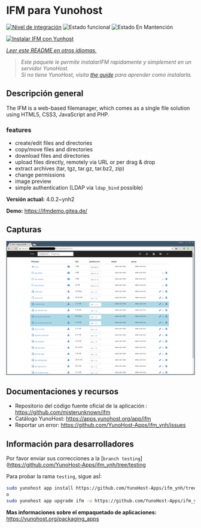 <!--
Este archivo README esta generado automaticamente<https://github.com/YunoHost/apps/tree/master/tools/readme_generator>
No se debe editar a mano.
-->

# IFM para Yunohost

[![Nivel de integración](https://dash.yunohost.org/integration/ifm.svg)](https://dash.yunohost.org/appci/app/ifm) ![Estado funcional](https://ci-apps.yunohost.org/ci/badges/ifm.status.svg) ![Estado En Mantención](https://ci-apps.yunohost.org/ci/badges/ifm.maintain.svg)

[![Instalar IFM con Yunhost](https://install-app.yunohost.org/install-with-yunohost.svg)](https://install-app.yunohost.org/?app=ifm)

*[Leer este README en otros idiomas.](./ALL_README.md)*

> *Este paquete le permite instalarIFM rapidamente y simplement en un servidor YunoHost.*  
> *Si no tiene YunoHost, visita [the guide](https://yunohost.org/install) para aprender como instalarla.*

## Descripción general

The IFM is a web-based filemanager, which comes as a single file solution using HTML5, CSS3, JavaScript and PHP. 

### features

- create/edit files and directories
- copy/move files and directories
- download files and directories
- upload files directly, remotely via URL or per drag & drop
- extract archives (tar, tgz, tar.gz, tar.bz2, zip)
- change permissions
- image preview
- simple authentication (LDAP via `ldap_bind` possible)


**Versión actual:** 4.0.2~ynh2

**Demo:** <https://ifmdemo.gitea.de/>

## Capturas

![Captura de IFM](./doc/screenshots/ifm_screenshot.png)

## Documentaciones y recursos

- Repositorio del código fuente oficial de la aplicación : <https://github.com/misterunknown/ifm>
- Catálogo YunoHost: <https://apps.yunohost.org/app/ifm>
- Reportar un error: <https://github.com/YunoHost-Apps/ifm_ynh/issues>

## Información para desarrolladores

Por favor enviar sus correcciones a la [`branch testing`](https://github.com/YunoHost-Apps/ifm_ynh/tree/testing

Para probar la rama `testing`, sigue asÍ:

```bash
sudo yunohost app install https://github.com/YunoHost-Apps/ifm_ynh/tree/testing --debug
o
sudo yunohost app upgrade ifm -u https://github.com/YunoHost-Apps/ifm_ynh/tree/testing --debug
```

**Mas informaciones sobre el empaquetado de aplicaciones:** <https://yunohost.org/packaging_apps>
